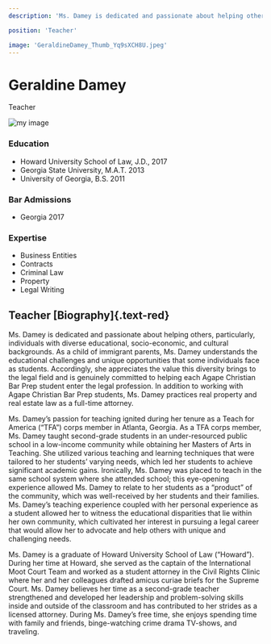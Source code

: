 ```yaml
---
description: 'Ms. Damey is dedicated and passionate about helping others, particularly, individuals with diverse educational, socio-economic, and cultural backgrounds. As a child of immigrant parents, Ms. Damey understands the educational challenges and unique opportunities that some individuals face as students. Accordingly, she appreciates the value this diversity brings to the legal field and is genuinely committed to helping each Agape Christian Bar Prep student enter the legal profession. In addition to working with Agape Christian Bar Prep students, Ms. Damey practices real property and real estate law as a full-time attorney.'

position: 'Teacher'

image: 'GeraldineDamey_Thumb_Yq9sXCH8U.jpeg'
---
```


# Geraldine Damey

Teacher

![my image](https://ik.imagekit.io/cpds/Agape_Christian/Geraldine_EvrS4uDQk.jpeg?updatedAt=1688263099993)

### Education

- Howard University School of Law, J.D., 2017
- Georgia State University, M.A.T. 2013
- University of Georgia, B.S. 2011

### Bar Admissions

- Georgia 2017

### Expertise

- Business Entities
- Contracts
- Criminal Law
- Property
- Legal Writing

## Teacher [Biography]{.text-red}

Ms. Damey is dedicated and passionate about helping others, particularly, individuals with diverse educational, socio-economic, and cultural backgrounds. As a child of immigrant parents, Ms. Damey understands the educational challenges and unique opportunities that some individuals face as students. Accordingly, she appreciates the value this diversity brings to the legal field and is genuinely committed to helping each Agape Christian Bar Prep student enter the legal profession. In addition to working with Agape Christian Bar Prep students, Ms. Damey practices real property and real estate law as a full-time attorney.

Ms. Damey’s passion for teaching ignited during her tenure as a Teach for America (“TFA”) corps member in Atlanta, Georgia. As a TFA corps member, Ms. Damey taught second-grade students in an under-resourced public school in a low-income community while obtaining her Masters of Arts in Teaching. She utilized various teaching and learning techniques that were tailored to her students’ varying needs, which led her students to achieve significant academic gains. Ironically, Ms. Damey was placed to teach in the same school system where she attended school; this eye-opening experience allowed Ms. Damey to relate to her students as a “product” of the community, which was well-received by her students and their families. Ms. Damey’s teaching experience coupled with her personal experience as a student allowed her to witness the educational disparities that lie within her own community, which cultivated her interest in pursuing a legal career that would allow her to advocate and help others with unique and challenging needs.

Ms. Damey is a graduate of Howard University School of Law (“Howard”). During her time at Howard, she served as the captain of the International Moot Court Team and worked as a student attorney in the Civil Rights Clinic where her and her colleagues drafted amicus curiae briefs for the Supreme Court. Ms. Damey believes her time as a second-grade teacher strengthened and developed her leadership and problem-solving skills inside and outside of the classroom and has contributed to her strides as a licensed attorney. During Ms. Damey’s free time, she enjoys spending time with family and friends, binge-watching crime drama TV-shows, and traveling.
